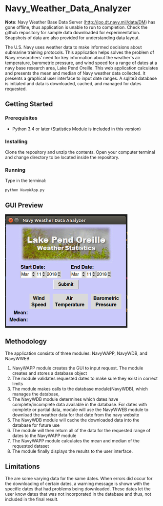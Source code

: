 # Navy_Weather_Data_Analyzer

**Note:** Navy Weather Base Data Server (http://lpo.dt.navy.mil/data/DM) has gone offline, thus application is unable to run to completion. Check the github repository for sample data downloaded for experimentation. Snapshots of data are also provided for understanding data layout.

The U.S. Navy uses weather data to make informed decisions about submarine training protocols. This application helps solves the problem of Navy researchers' need for key information about the weather's air temperature, barometric pressure, and wind speed for a range of dates at a navy base research area, Lake Pend Oreille. This web application calculates and presents the mean and median of Navy weather data collected. It presents a graphical user interface to input date ranges. A sqlite3 database is initiated and data is downloaded, cached, and managed for dates requested.

## Getting Started

### Prerequisites

* Python 3.4 or later  (Statistics Module is included in this version)


### Installing

Clone the repository and unzip the contents. Open your computer terminal and change directory to be located inside the repository.

### Running

Type in the terminal:
```
python NavyWApp.py
```

## GUI Preview  

![alt text](https://github.com/glennsvel90/Navy_Weather_Data_Analyzer/blob/master/GUI_preview.PNG "GUI Preview")

## Methodology

The application consists of three modules: NavyWAPP, NavyWDB, and NavyWWEB

1. NavyWAPP module creates the GUI to input request. The module creates and stores a database object
2. The module validates requested dates to make sure they exist in correct limits
3. The module makes calls to the database module(NavyWDB), which manages the database,
4. The NavyWDB module determines which dates have complete/incomplete data available in the database. For dates with complete or partial  data, module
will use the NavyWWEB module to download the weather data for that date from the navy website
5. The NavyWDB module will cache the downloaded data into the database for future use
6. The module will then return all of the data for the requested range of dates to the NavyWAPP module
7. The NavyWAPP module calculates the mean and median of the requested dataset
8. The module finally displays the results to the user interface.


## Limitations

The are some varying data for the same dates. When errors did occur for the downloading of certain dates, a warning message is shown with the specific dates that
had problems being downloaded. These dates let the user know dates that was not incorporated in the database and thus, not included in the final result.
